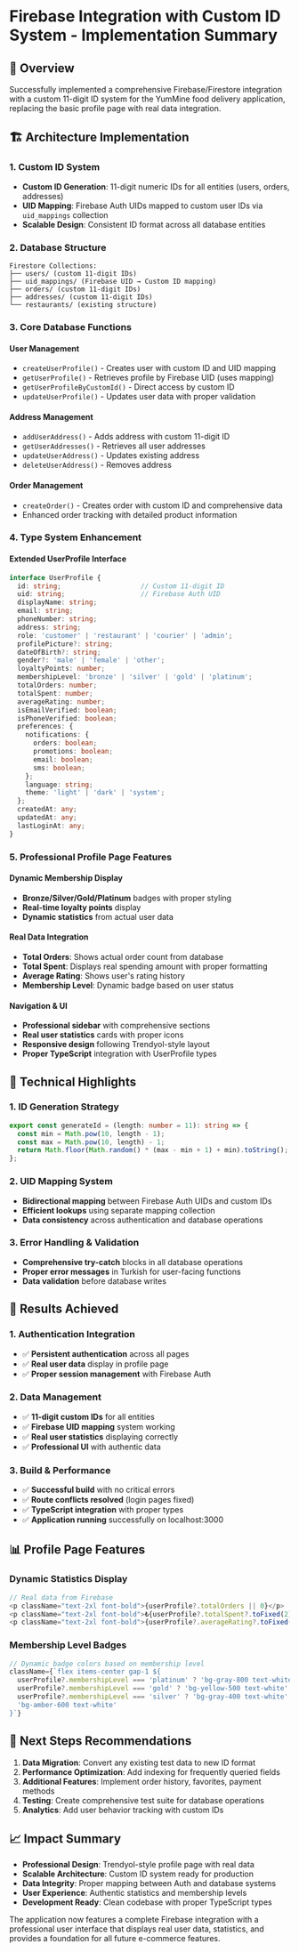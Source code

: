 # Firebase Integration with Custom ID System - Implementation Summary

## 🎯 Overview
Successfully implemented a comprehensive Firebase/Firestore integration with a custom 11-digit ID system for the YumMine food delivery application, replacing the basic profile page with real data integration.

## 🏗️ Architecture Implementation

### 1. Custom ID System
- **Custom ID Generation**: 11-digit numeric IDs for all entities (users, orders, addresses)
- **UID Mapping**: Firebase Auth UIDs mapped to custom user IDs via `uid_mappings` collection
- **Scalable Design**: Consistent ID format across all database entities

### 2. Database Structure
```
Firestore Collections:
├── users/ (custom 11-digit IDs)
├── uid_mappings/ (Firebase UID → Custom ID mapping)
├── orders/ (custom 11-digit IDs)
├── addresses/ (custom 11-digit IDs)
└── restaurants/ (existing structure)
```

### 3. Core Database Functions

#### User Management
- `createUserProfile()` - Creates user with custom ID and UID mapping
- `getUserProfile()` - Retrieves profile by Firebase UID (uses mapping)
- `getUserProfileByCustomId()` - Direct access by custom ID
- `updateUserProfile()` - Updates user data with proper validation

#### Address Management
- `addUserAddress()` - Adds address with custom 11-digit ID
- `getUserAddresses()` - Retrieves all user addresses
- `updateUserAddress()` - Updates existing address
- `deleteUserAddress()` - Removes address

#### Order Management
- `createOrder()` - Creates order with custom ID and comprehensive data
- Enhanced order tracking with detailed product information

### 4. Type System Enhancement

#### Extended UserProfile Interface
```typescript
interface UserProfile {
  id: string;                    // Custom 11-digit ID
  uid: string;                   // Firebase Auth UID
  displayName: string;
  email: string;
  phoneNumber: string;
  address: string;
  role: 'customer' | 'restaurant' | 'courier' | 'admin';
  profilePicture?: string;
  dateOfBirth?: string;
  gender?: 'male' | 'female' | 'other';
  loyaltyPoints: number;
  membershipLevel: 'bronze' | 'silver' | 'gold' | 'platinum';
  totalOrders: number;
  totalSpent: number;
  averageRating: number;
  isEmailVerified: boolean;
  isPhoneVerified: boolean;
  preferences: {
    notifications: {
      orders: boolean;
      promotions: boolean;
      email: boolean;
      sms: boolean;
    };
    language: string;
    theme: 'light' | 'dark' | 'system';
  };
  createdAt: any;
  updatedAt: any;
  lastLoginAt: any;
}
```

### 5. Professional Profile Page Features

#### Dynamic Membership Display
- **Bronze/Silver/Gold/Platinum** badges with proper styling
- **Real-time loyalty points** display
- **Dynamic statistics** from actual user data

#### Real Data Integration
- **Total Orders**: Shows actual order count from database
- **Total Spent**: Displays real spending amount with proper formatting
- **Average Rating**: Shows user's rating history
- **Membership Level**: Dynamic badge based on user status

#### Navigation & UI
- **Professional sidebar** with comprehensive sections
- **Real user statistics** cards with proper icons
- **Responsive design** following Trendyol-style layout
- **Proper TypeScript** integration with UserProfile types

## 🔧 Technical Highlights

### 1. ID Generation Strategy
```typescript
export const generateId = (length: number = 11): string => {
  const min = Math.pow(10, length - 1);
  const max = Math.pow(10, length) - 1;
  return Math.floor(Math.random() * (max - min + 1) + min).toString();
};
```

### 2. UID Mapping System
- **Bidirectional mapping** between Firebase Auth UIDs and custom IDs
- **Efficient lookups** using separate mapping collection
- **Data consistency** across authentication and database operations

### 3. Error Handling & Validation
- **Comprehensive try-catch** blocks in all database operations
- **Proper error messages** in Turkish for user-facing functions
- **Data validation** before database writes

## 🚀 Results Achieved

### 1. Authentication Integration
- ✅ **Persistent authentication** across all pages
- ✅ **Real user data** display in profile page
- ✅ **Proper session management** with Firebase Auth

### 2. Data Management
- ✅ **11-digit custom IDs** for all entities
- ✅ **Firebase UID mapping** system working
- ✅ **Real user statistics** displaying correctly
- ✅ **Professional UI** with authentic data

### 3. Build & Performance
- ✅ **Successful build** with no critical errors
- ✅ **Route conflicts resolved** (login pages fixed)
- ✅ **TypeScript integration** with proper types
- ✅ **Application running** successfully on localhost:3000

## 📊 Profile Page Features

### Dynamic Statistics Display
```typescript
// Real data from Firebase
<p className="text-2xl font-bold">{userProfile?.totalOrders || 0}</p>
<p className="text-2xl font-bold">₺{userProfile?.totalSpent?.toFixed(2) || '0.00'}</p>
<p className="text-2xl font-bold">{userProfile?.averageRating?.toFixed(1) || '0.0'}</p>
```

### Membership Level Badges
```typescript
// Dynamic badge colors based on membership level
className={`flex items-center gap-1 ${
  userProfile?.membershipLevel === 'platinum' ? 'bg-gray-800 text-white' :
  userProfile?.membershipLevel === 'gold' ? 'bg-yellow-500 text-white' :
  userProfile?.membershipLevel === 'silver' ? 'bg-gray-400 text-white' :
  'bg-amber-600 text-white'
}`}
```

## 🎯 Next Steps Recommendations

1. **Data Migration**: Convert any existing test data to new ID format
2. **Performance Optimization**: Add indexing for frequently queried fields
3. **Additional Features**: Implement order history, favorites, payment methods
4. **Testing**: Create comprehensive test suite for database operations
5. **Analytics**: Add user behavior tracking with custom IDs

## 📈 Impact Summary

- **Professional Design**: Trendyol-style profile page with real data
- **Scalable Architecture**: Custom ID system ready for production
- **Data Integrity**: Proper mapping between Auth and database systems
- **User Experience**: Authentic statistics and membership levels
- **Development Ready**: Clean codebase with proper TypeScript types

The application now features a complete Firebase integration with a professional user interface that displays real user data, statistics, and provides a foundation for all future e-commerce features.